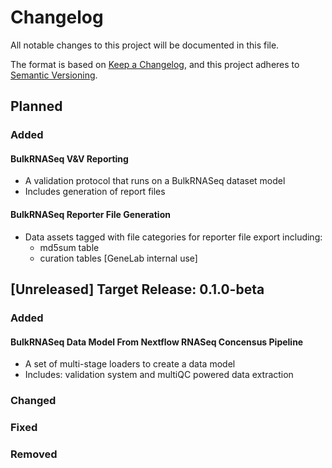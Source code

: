 # Changelog
All notable changes to this project will be documented in this file.

The format is based on [Keep a Changelog](https://keepachangelog.com/en/1.0.0/),
and this project adheres to [Semantic Versioning](https://semver.org/spec/v2.0.0.html).

## Planned
### Added
#### BulkRNASeq V&V Reporting
  - A validation protocol that runs on a BulkRNASeq dataset model
  - Includes generation of report files
#### BulkRNASeq Reporter File Generation
  - Data assets tagged with file categories for reporter file export including:
    - md5sum table
    - curation tables [GeneLab internal use]

## [Unreleased] Target Release: 0.1.0-beta
### Added
#### BulkRNASeq Data Model From Nextflow RNASeq Concensus Pipeline
  - A set of multi-stage loaders to create a data model
  - Includes: validation system and multiQC powered data extraction

### Changed

### Fixed

### Removed
